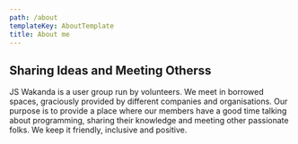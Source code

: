 ```yaml
---
path: /about
templateKey: AboutTemplate
title: About me
---
```


## Sharing Ideas and Meeting Otherss

JS Wakanda is a user group run by volunteers. We meet in borrowed spaces, graciously provided by different companies and organisations. Our purpose is to provide a place where our members have a good time talking about programming, sharing their knowledge and meeting other passionate folks. We keep it friendly, inclusive and positive.
